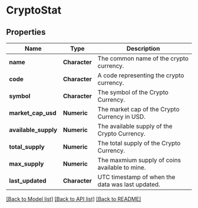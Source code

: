 # CryptoStat

[//]: # (CLASS:IntrinioSDK::CryptoStat)

[//]: # (KIND:object)

## Properties

[//]: # (START_DEFINITION)

Name | Type | Description
------------ | ------------- | -------------
**name** | **Character** | The common name of the crypto currency. &nbsp;
**code** | **Character** | A code representing the crypto currency. &nbsp;
**symbol** | **Character** | The symbol of the Crypto Currency. &nbsp;
**market_cap_usd** | **Numeric** | The market cap of the Crypto Currency in USD. &nbsp;
**available_supply** | **Numeric** | The available supply of the Crypto Currency. &nbsp;
**total_supply** | **Numeric** | The total supply of the Crypto Currency. &nbsp;
**max_supply** | **Numeric** | The maxmium supply of coins available to mine. &nbsp;
**last_updated** | **Character** | UTC timestamp of when the data was last updated. &nbsp;

[//]: # (END_DEFINITION)


[[Back to Model list]](../README.md#documentation-for-models) [[Back to API list]](../README.md#documentation-for-api-endpoints) [[Back to README]](../README.md)


